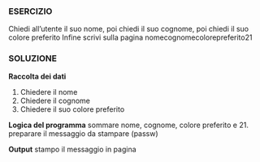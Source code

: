 ### ESERCIZIO
Chiedi all’utente il suo nome,
poi chiedi il suo cognome,
poi chiedi il suo colore preferito
Infine scrivi sulla pagina nomecognomecolorepreferito21
### SOLUZIONE
**Raccolta dei dati**
1. Chiedere il nome
2. Chiedere il cognome
3. Chiedere il suo colore preferito

**Logica del programma**
sommare nome, cognome, colore preferito e 21.
preparare il messaggio da stampare (passw)

**Output**
stampo il messaggio in pagina